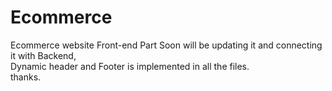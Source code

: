 # Ecommerce 

Ecommerce website Front-end Part Soon will be updating it and connecting it with Backend,
<br>
Dynamic header and Footer is implemented in all the files.
<br>
thanks. 

